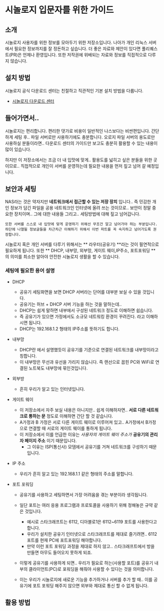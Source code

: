 # 시놀로지 입문자를 위한 가이드

## 소개
시놀로지 사용자를 위한 정보를 모아두기 위한 저장소입니다.
나아가 개인 리눅스 서버에서 필요한 정보까지를 잘 정돈하고 싶습니다.
더 좋은 자료와 제안이 있다면 풀리퀘스트(PR)은 언제나 환영입니다.
또한 저작권에 위배되는 자료와 정보를 직접적으로 다루지 않습니다.

## 설치 방법
 시놀로지 공식 다운로드 센터는 친절하고 직관적인 기본 설치 방법을 다룹니다.

- [시놀로지 다운로드 센터](https://www.synology.com/ko-kr/support/download)


## 들어가면서..
시놀로지는 편리합니다. 편리한 댓가로 비용이 일반적인 나스보다는 비싼편입니다. 
간단하게 세팅 후.. 파일 서버로만 사용하기에도 충분합니다. 오로지 파일 서버의 용도로만 사용하실 분들이라면.. 다운로드 센터의 가이드만 보고도 충분히 활용할 수 있는 내용이 많이 있습니다.

하지만  이 저장소에서는 조금 더 내 입맛에 맞게.. 활용도를 넓히고 싶은 분들을 위한 곳이므로.. 
직접적으로 개인이 서버를 운영하는데 필요한 내용을 먼저 짚고 넘어 갈 예정입니다. 

## 보안과 세팅
NAS라는 것은 약자지만 **네트워크에서 접근할 수 있는 저장 장치** 입니다..
즉 민감한 개인 정보가 담긴 파일을 공용 네트워크인 인터넷에 올려 쓰는 것이므로.. 
보안이 정말 중요한 장치이며.. 그에 대한 내용들 그리고.. 세팅방법에 대해 짚고 넘어갑니다.


````
또한 서버를 스스로 내 입맛에 맞게 운영하기 위해선 무조건 알고 넘어가야 하는 부분입니다. 
하단에 나열될 정보글들을 차근차근 이해하기 위해서 이번 파트를 꼭 숙지하고 넘어가도록 권장합니다.
````
시놀로지 혹은 개인 서버를 다루기 위해서는 ** 라우터(공유기) **라는 것이 필연적으로 필요하게 됩니다. 
또한  ** DHCP, 내부망, 외부망, 게이트 웨이,IP주소, 포트포워딩 ** 의 의미를 최소한 알아야 안전한 시놀로지 생활을 할 수 있습니다.

### 세팅에 필요한 용어 설명
- DHCP
    - 공유기 세팅화면을 보면 DHCP 서버라는 단어를 대부분 보실 수 있을 것입니다.
    - 공유기는 허브 + DHCP 서버 기능을 하는 것을 말하는데..
    - DHCP는 쉽게 말하면 내부에서 구성된 네트워크 정도로 이해하면 쉽습니다.
    - 즉 공유기가 있으면 가정에서도 소규모 네트워킹 환경이 꾸려진다. 라고 이해하시면 됩니다.
    - DHCP는 192.168.1.2 형태의 IP주소를 뜻하기도 합니다.

- 내부망
    - DHCP란 에서 설명했듯이 공유기를 기준으로 연결된 네트워크를 내부망이라고 칭합니다.
    - 이 내부망은 무선과 유선을 가리지 않습니다. 즉 랜선으로 꼽힌 PC와 WiFi로 연결된 노트북도 내부망에 묶인것입니다.
- 외부방
    - 흔히 우리가 알고 있는 인터넷입니다. 
- 게이트 웨이
    - 이 저장소에서 자주 보실 내용은 아니지만.. 쉽게 이해하자면.. **서로 다른 네트워크로 통하는 문** 정도로 이해하면 간단 할 것 같습니다.
    - A가정과 B 가정은 서로 다른 게이트 웨이로 이루어져 있고.. A가정에서 B가정으로 연결할 때 서로의 게이트 웨이를 통하게 됩니다.
    - 이 저장소에서 이를 언급한 이유는 *사용자의 게이트 웨이 주소가* **공유기의 관리자 페이지 주소** 이기 때문입니다.
        - 그 이유는 ISP(통신사) 모뎀에서 공유기를 거쳐 네트워크를 구성하기 때문입니다. 
- IP 주소
    - 우리가 흔히 알고 있는 192.168.1.1 같은 형태의 주소를 말합니다.
- 포트 포워딩
    - 공유기를 사용하고 세팅하면서 가장 어려움을 겪는 부분이라 생각됩니다.
    - 일단 포트는 여러 응용 프로그램과 프로토콜을 사용하기 위해 정해놓은 규약 같은 것입니다.
        - 예시로 스타크래프트는 6112, 디아블로1은 6112~6119 포트를 사용한다고 합니다.
        - 우리가 설치한 공유기 인터넷으로 스타크래프트를 제대로 즐기려면.. 6112 포트를 현재 PC에 포트포워딩 해야합니다.
        - 만약 이런 포트 포워딩 과정을 제대로 하지 않고.. 스타크래프트에서 방을 만들면 아무도 들어오지 못하게 되죠. 

    - 이렇게 공유기를 사용하게 되면.. 우리가 필요로 하는(사용할 포트)를 공유기 내부의 클라이언트(PC)로 포워딩을 해줘야 사용할 수 있다는 것을 의미합니다.
    - 이는 우리가 시놀로지에 새로운 기능을 추가하거나 서버를 추가 할 때.. 이를 공유기에 포트 포워딩 해주지 않으면 외부와 제대로 통신 할 수 없게 됩니다.   
 

## 활용 방법
